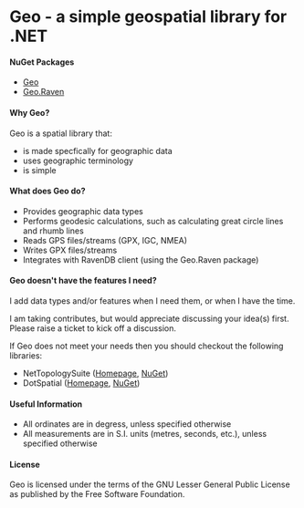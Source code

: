 # Geo - a simple geospatial library for .NET

#### NuGet Packages

* [Geo](https://nuget.org/packages/Geo)
* [Geo.Raven](https://nuget.org/packages/Geo.Raven)

#### Why Geo?

Geo is a spatial library that:

* is made specfically for geographic data
* uses geographic terminology
* is simple

#### What does Geo do?

* Provides geographic data types
* Performs geodesic calculations, such as calculating great circle lines and rhumb lines
* Reads GPS files/streams (GPX, IGC, NMEA)
* Writes GPX files/streams
* Integrates with RavenDB client (using the Geo.Raven package)

#### Geo doesn't have the features I need?

I add data types and/or features when I need them, or when I have the time.

I am taking contributes, but would appreciate discussing your idea(s) first. Please raise a ticket to kick off a discussion.

If Geo does not meet your needs then you should checkout the following libraries:

* NetTopologySuite ([Homepage](http://code.google.com/p/nettopologysuite/), [NuGet](http://nuget.org/profiles/nettopologysuite%20-%20team))
* DotSpatial ([Homepage](http://dotspatial.codeplex.com/), [NuGet](http://nuget.org/profiles/mudnug))

#### Useful Information

* All ordinates are in degress, unless specified otherwise
* All measurements are in S.I. units (metres, seconds, etc.), unless specified otherwise

#### License

Geo is licensed under the terms of the GNU Lesser General Public License as published by the Free Software Foundation.